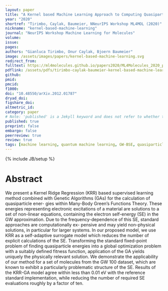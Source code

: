 ```yaml
---
layout: paper
title: "A Kernel based Machine Learning Approach to Computing Quasiparticle Energies within Many-Body Green’s Functions Theory"
year: "2020"
shortref: "Tirimbo, Caylak, Baumeier, NNeurIPS Workshop ML4MOL (2020)"
nickname: "kernel-based-machine-learning"
journal: "NeurIPS Workshop Machine Learning for Molecules"
volume: 
issue: 
pages:  
authors: "Gianluca Tirimbo, Onur Caylak, Bjoern Baumeier"
image: /assets/images/papers/kernel-based-machine-learning.svg
redirect_from: 
fulltext: https://ml4molecules.github.io/papers2020/ML4Molecules_2020_paper_40.pdf
pdflink: /assets/pdfs/tirimbo-caylak-baumeier-kernel-based-machine-learning-2020.pdf
github: 
pmid: 
pmcid: 
f1000: 
doi: "10.48550/arXiv.2012.01787"
dryad_doi: 
figshare_doi: 
altmetric_id: 
category: paper
# Note: 'published' is a Jekyll keyword and does not refer to whether the paper is published, but rather to whether this Markdown should be part of the rendered site.
published: true
preprint: false
embargo: false	
peerreview: true
review: true
tags: [machine learning, quantum machine learning, GW-BSE, quasiparticles, Green Functions]
---
```

{% include JB/setup %}

# Abstract 

We present a Kernel Ridge Regression (KRR) based supervised learning method combined with Genetic Algorithms (GAs) for the calculation of quasiparticle ener- gies within Many-Body Green’s Functions Theory. These energies representing electronic excitations of a material are solutions to a set of non-linear equations, containing the electron self-energy (SE) in the GW approximation. Due to the frequency-dependence of this SE, standard approaches are computationally ex- pensive and may yield non-physical solutions, in particular for larger systems. In our proposed model, we use KRR as a self-adaptive surrogate model which reduces the number of explicit calculations of the SE. Transforming the standard fixed-point problem of finding quasiparticle energies into a global optimization problem with a suitably defined fitness function, application of the GA yields uniquely the physically relevant solution. We demonstrate the applicability of our method for a set of molecules from the GW 100 dataset, which are known to exhibit a particularly problematic structure of the SE. Results of the KRR-GA model agree within less than 0.01 eV with the reference standard implementation, while reducing the number of required SE evaluations roughly by a factor of ten.